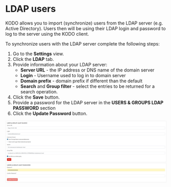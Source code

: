 # LDAP users

KODO allows you to import \(synchronize\) users from the LDAP server \(e.g. Active Directory\).  Users then will be using their LDAP login and password to log to the server using the KODO client.

To synchronize users with the LDAP server complete the following steps:

1. Go to the **Settings** view.
2. Click the **LDAP** tab.
3. Provide information about your LDAP server:
   * **Server URL** - the IP address or DNS name of the domain server
   * **Login** - Username used to log in to domain server
   * **Domain prefix** - domain prefix if different than the default
   * **Search** and **Group filter** - select the entries to be returned for a search operation.
4. Click the **Save** button.
5. Provide a password for the LDAP server in the **USERS & GROUPS LDAP PASSWORD** section
6. Click the **Update Password** button.

![](../../../.gitbook/assets/image%20%2813%29.png)

